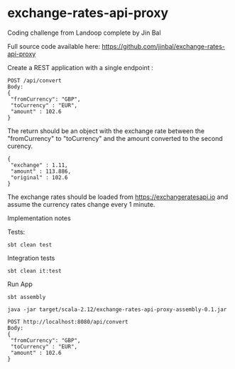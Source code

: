 # exchange-rates-api-proxy
Coding challenge from Landoop complete by Jin Bal

Full source code available here:
https://github.com/jinbal/exchange-rates-api-proxy


Create a REST application with a single endpoint :
````
POST /api/convert
Body:
{
 "fromCurrency": "GBP",
 "toCurrency" : "EUR",
 "amount" : 102.6
}
````
The return should be an object with the exchange rate between the "fromCurrency" to "toCurrency"
and the amount converted to the second curency.
````
{
 "exchange" : 1.11,
 "amount" : 113.886,
 "original" : 102.6
}
````
The exchange rates should be loaded from https://exchangeratesapi.io and assume the currency
rates change every 1 minute.

Implementation notes

Tests:
````
sbt clean test
````
Integration tests
````
sbt clean it:test
````

Run App
````
sbt assembly

java -jar target/scala-2.12/exchange-rates-api-proxy-assembly-0.1.jar

POST http://localhost:8080/api/convert
Body:
{
 "fromCurrency": "GBP",
 "toCurrency" : "EUR",
 "amount" : 102.6
}
````
